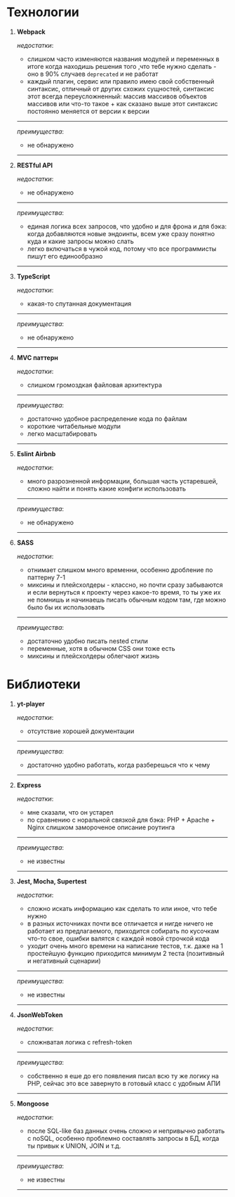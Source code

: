 # Технологии

1. **Webpack**

   _недостатки_:

   - слишком часто изменяются названия модулей и переменных в итоге когда находишь решения того ,что тебе нужно сделать - оно в 90% случаев `deprecated` и не работат
   - каждый плагин, сервис или правило имею свой собственный синтаксис, отличный от других схожих сущностей, синтаксис этот всегда переусложненный: массив массивов объектов массивов или что-то такое + как сказано выше этот синтаксис постоянно меняется от версии к версии

   ***

   _преимущества_:

   - не обнаружено

   ***

2. **RESTful API**

   _недостатки_:

   - не обнаружено

   ***

   _преимущества_:

   - единая логика всех запросов, что удобно и для фрона и для бэка: когда добавляются новые эндоинты, всем уже сразу понятно куда и какие запросы можно слать
   - легко включаться в чужой код, потому что все программисты пишут его единообразно

   ***

3. **TypeScript**

   _недостатки_:

   - какая-то спутанная документация

   ***

   _преимущества_:

   - не обнаружено

   ***

4. **MVC паттерн**

   _недостатки_:

   - слишком громоздкая файловая архитектура

   ***

   _преимущества_:

   - достаточно удобное распределение кода по файлам
   - короткие читабельные модули
   - легко масштабировать

   ***

5. **Eslint Airbnb**

   _недостатки_:

   - много разрозненной информации, большая часть устаревшей, сложно найти и понять какие конфиги использовать

   ***

   _преимущества_:

   - не обнаружено

   ***

6. **SASS**

   _недостатки_:

   - отнимает слишком много временни, особенно дробление по паттерну 7-1
   - миксины и плейсхолдеры - классно, но почти сразу забываются и если вернуться к проекту через какое-то время, то ты уже их не помнишь и начинаешь писать обычным кодом там, где можно было бы их использовать

   ***

   _преимущества_:

   - достаточно удобно писать nested стили
   - переменные, хотя в обычном CSS они тоже есть
   - миксины и плейсхолдеры облегчают жизнь

# Библиотеки

1. **yt-player**

   _недостатки_:

   - отсутствие хорошей документации

   ***

   _преимущества_:

   - достаточно удобно работать, когда разберешься что к чему

   ***

2. **Express**

   _недостатки_:

   - мне сказали, что он устарел
   - по сравнению с норальной связкой для бэка: PHP + Apache + Nginx слишком замороченое описание роутинга

   ***

   _преимущества_:

   - не известны

   ***

3. **Jest, Mocha, Supertest**

   _недостатки_:

   - сложно искать информацию как сделать то или иное, что тебе нужно
   - в разных источниках почти все отличается и нигде ничего не работает из предлагаемого, приходится собирать по кусочкам что-то свое, ошибки валятся с каждой новой строчкой кода
   - уходит очень много времени на написание тестов, т.к. даже на 1 простейшую функцию приходится минимум 2 теста (позитивный и негативный сценарии)

   ***

   _преимущества_:

   - не известны

   ***

4. **JsonWebToken**

   _недостатки_:

   - сложнватая логика с refresh-token

   ***

   _преимущества_:

   - собственно я еше до его появления писал всю ту же логику на PHP, сейчас это все завернуто в готовый класс с удобным АПИ

   ***

5. **Mongoose**

   _недостатки_:

   - после SQL-like баз данных очень сложно и непривычно работать с noSQL, особенно проблемно составлять запросы в БД, когда ты привык к UNION, JOIN и т.д.

   ***

   _преимущества_:

   - не известны

   ***
